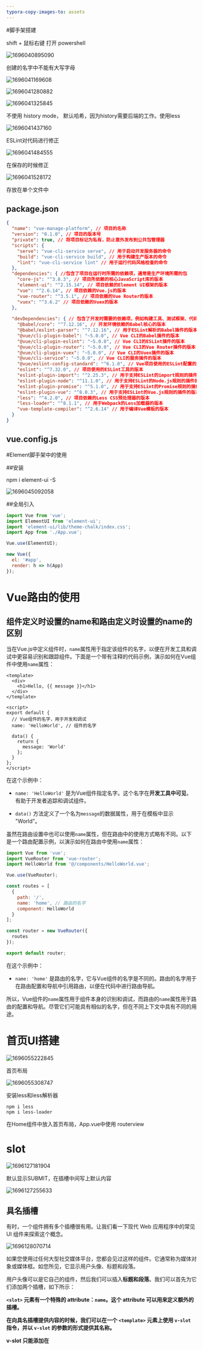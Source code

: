 ```yaml
---
typora-copy-images-to: assets
---
```


#脚手架搭建

shift + 鼠标右键 打开 powershell

![1696040895090](assets/1696040895090.png)

创建的名字中不能有大写字母

![1696041169608](assets/1696041169608.png)



![1696041280882](assets/1696041280882.png)

![1696041325845](assets/1696041325845.png)

不使用 history mode， 默认哈希，因为history需要后端的工作。使用less

![1696041437160](assets/1696041437160.png)

ESLint对代码进行修正

![1696041484555](assets/1696041484555.png)

在保存的时候修正

![1696041528172](assets/1696041528172.png)

存放在单个文件中



## package.json

```json
{
  "name": "vue-manage-platform", // 项目的名称
  "version": "0.1.0", // 项目的版本号
  "private": true, // 将项目标记为私有，防止意外发布到公共包管理器
  "scripts": {
    "serve": "vue-cli-service serve", // 用于启动开发服务器的命令
    "build": "vue-cli-service build", // 用于构建生产版本的命令
    "lint": "vue-cli-service lint" // 用于运行代码风格检查的命令
  },
  "dependencies": { //包含了项目在运行时所需的依赖项，通常是生产环境所需的包
    "core-js": "^3.8.3", // 项目所依赖的核心JavaScript库的版本
    "element-ui": "^2.15.14", // 项目依赖的Element UI框架的版本
    "vue": "^2.6.14", // 项目依赖的Vue.js的版本
    "vue-router": "^3.5.1", // 项目依赖的Vue Router的版本
    "vuex": "^3.6.2" // 项目依赖的Vuex的版本
  },
  
  "devDependencies": { // 包含了开发时需要的依赖项，例如构建工具、测试框架、代码质量工具等。这种分离有助于减小生产环境的包大小，并确保不必要的工具不会部署到生产服务器上。
    "@babel/core": "^7.12.16", // 开发环境依赖的Babel核心的版本
    "@babel/eslint-parser": "^7.12.16", // 用于ESLint解析的Babel插件的版本
    "@vue/cli-plugin-babel": "~5.0.0", // Vue CLI的Babel插件的版本
    "@vue/cli-plugin-eslint": "~5.0.0", // Vue CLI的ESLint插件的版本
    "@vue/cli-plugin-router": "~5.0.0", // Vue CLI的Vue Router插件的版本
    "@vue/cli-plugin-vuex": "~5.0.0", // Vue CLI的Vuex插件的版本
    "@vue/cli-service": "~5.0.0", // Vue CLI的服务插件的版本
    "@vue/eslint-config-standard": "^6.1.0", // Vue项目使用的ESLint配置的版本
    "eslint": "^7.32.0", // 项目使用的ESLint工具的版本
    "eslint-plugin-import": "^2.25.3", // 用于支持ESLint的import规则的插件的版本
    "eslint-plugin-node": "^11.1.0", // 用于支持ESLint的Node.js规则的插件的版本
    "eslint-plugin-promise": "^5.1.0", // 用于支持ESLint的Promise规则的插件的版本
    "eslint-plugin-vue": "^8.0.3", // 用于支持ESLint的Vue.js规则的插件的版本
    "less": "^4.2.0", // 项目依赖的Less CSS预处理器的版本
    "less-loader": "^8.1.1", // 用于Webpack的Less加载器的版本
    "vue-template-compiler": "^2.6.14" // 用于编译Vue模板的版本
  }
}

```



## vue.config.js





#Element脚手架中的使用

##安装

npm i element-ui -S

![1696045092058](assets/1696045092058.png)

##全局引入

```js
import Vue from 'vue';
import ElementUI from 'element-ui';
import 'element-ui/lib/theme-chalk/index.css';
import App from './App.vue';

Vue.use(ElementUI);

new Vue({
  el: '#app',
  render: h => h(App)
});
```



# Vue路由的使用

## 组件定义时设置的name和路由定义时设置的name的区别

当在Vue.js中定义组件时，`name`属性用于指定该组件的名字，以便在开发工具和调试中更容易识别和跟踪组件。下面是一个带有注释的代码示例，演示如何在Vue组件中使用`name`属性：

```vue
<template>
  <div>
    <h1>Hello, {{ message }}</h1>
  </div>
</template>

<script>
export default {
  // Vue组件的名字，用于开发和调试
  name: 'HelloWorld', // 组件的名字

  data() {
    return {
      message: 'World'
    };
  }
};
</script>
```

在这个示例中：

- `name: 'HelloWorld'` 是为Vue组件指定名字。这个名字在**开发工具中可见**，有助于开发者追踪和调试组件。

- `data()` 方法定义了一个名为`message`的数据属性，用于在模板中显示 "World"。

虽然在路由设置中也可以使用`name`属性，但在路由中的使用方式略有不同。以下是一个路由配置示例，以演示如何在路由中使用`name`属性：

```javascript
import Vue from 'vue';
import VueRouter from 'vue-router';
import HelloWorld from '@/components/HelloWorld.vue';

Vue.use(VueRouter);

const routes = [
  {
    path: '/',
    name: 'home', // 路由的名字
    component: HelloWorld
  }
];

const router = new VueRouter({
  routes
});

export default router;
```

在这个示例中：

- `name: 'home'` 是路由的名字，它与Vue组件的名字是不同的。路由的名字用于在路由配置和导航中引用路由，以便在代码中进行路由导航。

所以，Vue组件的`name`属性用于组件本身的识别和调试，而路由的`name`属性用于路由的配置和导航。尽管它们可能具有相似的名字，但在不同上下文中具有不同的用途。



# 首页UI搭建

![1696055222845](assets/1696055222845.png)



首页布局

![1696055308747](assets/1696055308747.png)



安装less和less解析器

```
npm i less
npm i less-loader
```

在Home组件中放入首页布局，App.vue中使用 routerview



# slot

![1696127181904](assets/1696127181904.png)



默认显示SUBMIT，在插槽中间写上默认内容

![1696127255633](assets/1696127255633.png)



## 具名插槽

有时，一个组件拥有多个插槽很有用。让我们看一下现代 Web 应用程序中的常见 UI 组件来探索这个概念。

![1696128070714](assets/1696128070714.png)

如果您使用过任何大型社交媒体平台，您都会见过这样的组件。它通常称为媒体对象或媒体框。如您所见，它显示用户头像、标题和段落。

用户头像可以是它自己的组件，然后我们可以插入**标题和段落**。我们可以首先为它们添加两个插槽，如下所示：



**`<slot>` 元素有一个特殊的 attribute：`name`。这个 attribute 可以用来定义额外的插槽。**

**在向具名插槽提供内容的时候，我们可以在一个 `<template>` 元素上使用 `v-slot` 指令，并以 `v-slot` 的参数的形式提供其名称。**

**v-slot 只能添加在 <template> 上** (只有[一种例外情况](https://v2.cn.vuejs.org/v2/guide/components-slots.html#%E7%8B%AC%E5%8D%A0%E9%BB%98%E8%AE%A4%E6%8F%92%E6%A7%BD%E7%9A%84%E7%BC%A9%E5%86%99%E8%AF%AD%E6%B3%95))，这一点和已经废弃的 [`slot` attribute](https://v2.cn.vuejs.org/v2/guide/components-slots.html#%E5%BA%9F%E5%BC%83%E4%BA%86%E7%9A%84%E8%AF%AD%E6%B3%95) 不同。



**MediaBox.vue** 问题版

```Vue
 <template>
      <div>
        <UserAvatar/>
        <slot></slot>
        <slot></slot>
        //有两个插槽
      </div>
</template>

//但是当我们尝试使用这个组件时遇到了一个问题：

<MediaBox>
      <h2>Adam Jahr</h2>
      <p>My words.</p>
</MediaBox>

//Vue 不知道哪些内容应该放入哪个槽中。
//我们需要明确并指定内容的去向，我们可以通过具名插槽来做到这一点。
```

**MediaBox.vue** 具名插槽版

```vue
<template>
      <div>
        <slot name="heading"></slot>
        <slot name="paragraph"></slot>
      </div>
</template>
//现在，我们可以在slot将插入的模板代码的属性中使用该名称。

非常重要：
<MediaBox>
      <h2 v-slot:heading>Adam Jahr</h2>
      <p v-slot:paragraph>My words.</p>
</MediaBox>
//我们正在将标题和段落插入到我们想要的位置。
```



# 侧边栏实现

elementUI提供了**NavMenu 导航菜单**

分为顶栏和侧栏，提供折起和展开

```vue
<template>
  <el-container style="height: 100%">
    <el-aside width="auto">
      <common-aside></common-aside> //使用侧边栏导航组件，注意是小写，单词之间用短划线隔开
    </el-aside>
    <el-container>
      <el-header>Header</el-header>
      <el-main>Main</el-main>
    </el-container>
  </el-container>
</template>

<script>
import CommonAside from '@/components/CommonAside.vue' //引入侧边栏组件
export default {
  // eslint-disable-next-line vue/multi-word-component-names
  name: 'Home',
  components: {
    CommonAside
  },
  data () {
    return {}
  }

}
```

在Vue挂载的app中默认设置为1屏的高度

```vue
<style>
  #app{
    height: 100vh;
  }
</style>
```



**将侧边栏的导航分为有子菜单的和无子菜单的**

```vue
//菜单中的数据
data () {
    return {
      isCollapse: false,
      menu: [
        {
          path: '/',
          name: 'home',
          label: '首页',
          icon: 's-home',
          url: 'Home/Home'
        },
        {
          path: '/mall',
          name: 'mall',
          label: '商品管理',
          icon: 'video-play',
          url: 'MallManage/MallManage'
        },
        {
          path: '/user',
          name: 'user',
          label: '用户管理',
          icon: 'user',
          url: 'UserManage/UserManage'
        },
        {
          label: '其他',
          icon: 'location',
          children: [
            {
              path: '/page1',
              name: 'page1',
              label: '页面1',
              icon: 'setting',
              url: 'Other/PageOne'
            },
            {
              path: '/page2',
              name: 'page2',
              label: '页面2',
              icon: 'setting',
              url: 'Other/PageTwo'
            }
          ]
        }
      ]
    }
  },


//使用计算属性进行区分
computed: {
    noChildren () {
      return this.menu.filter(item => !item.children)
    },
    hasChildren () {
      return this.menu.filter(item => item.children)
    }
  }

//无子菜单进行遍历 index是EL组件自己的属性，意为唯一标志
<el-menu-item v-for="item in noChildren" @click="clickMenu(item)" :index="item.path" :key="item.path">
      <template v-slot:title>
// v-slot必须用在template（只有一种特殊情况）
        <i :class="'el-icon-' + item.icon"></i>
//图标用拼接的形式实现
        <span >{{item.label}}</span>
      </template>
    </el-menu-item>

//有子菜单进行遍历
<el-submenu v-for="item in hasChildren" :index="item.path" :key="item.path">
    <template v-slot:title>
      <i :class="'el-icon-'+item.icon"></i>
      <span>{{item.label}}</span>
    </template>
    <el-menu-item-group v-for="subItem in item.children" :key="subItem.path">
      <el-menu-item :index="subItem.path">{{ subItem.label }}</el-menu-item>
    </el-menu-item-group>
</el-submenu>
```



**去掉页面整体的白边**      （暂时无效，不知道哪里出了问题）

```
//去掉页面的白边
html, body{
    margin: 0;
    padding: 0;
  }
```



# 路由跳转初步设置

## 页面结构与路由设置

![1696141442822](assets/1696141442822.png)



```JS
//路由设置
const routes = [
  {
    path: '/',
    name: 'Main',
    component: () => import('../views/Main.vue'),
    children: [
      {
        path: '/home',
        name: 'home',
        component: () => import('../views/home/index.vue')
      },
      {
        path: '/user',
        name: 'user',
        component: () => import('../views/user/index.vue')
      }
    ]
  }
]
```



## 路由跳转

### 路由跳转设置解析

```vue
//router下的index.js文件中
const routes = [
  {
    path: '/',
    name: 'Main',
    component: () => import('../views/Main.vue'),
    children: [
      {
        path: '/home',
        name: 'home',
        component: () => import('../views/home/index.vue')
      },
      {
        path: '/user',
        name: 'user',
        component: () => import('../views/user/index.vue')
      }
    ]
  }
]

//CommonAside组件中
<el-menu-item v-for="item in noChildren" @click="clickMenu(item)" :index="item.path" :key="item.path">
      <template v-slot:title>
        <i :class="'el-icon-' + item.icon"></i>
        <span >{{item.label}}</span>
      </template>
  </el-menu-item>

//注意click点击事件
clickMenu (item) {
      this.$router.push({
        name: item.name
      })
    }

```

**解析：**

`clickMenu` 函数能够实现路由跳转的原因是因为它使用了Vue Router库的 `$router.push()` 方法来进行页面路由的切换。

`this.$router.push()` 方法用于导航到不同的路由，具体来说，它使用 `item.name` 来确定要导航到的路由。

`clickMenu` 函数接收一个 `item` 参数，这个参数代表了菜单项的信息，其中包括 `item.name`。`item.name` 在菜单项对象中是路由的名称。通过 `this.$router.push({ name: item.name })`，你告诉Vue Router去激活具有指定名称的路由，从而导航到相应的页面。

所以，当你点击菜单项时，`clickMenu` 函数根据被点击菜单项的路由名称（`item.name`），触发了Vue Router的路由切换，从而实现了页面的跳转。



`clickMenu` 函数与路由配置中的 `name` 属性相关。在你的路由配置中，有一个名为 `Main` 的路由，它是你的主视图组件。 `Main` 路由有两个子路由：`home` 和 `user`，它们分别具有 `name` 属性为 `'home'` 和 `'user'`。

当你调用 `this.$router.push({ name: item.name })` 来触发路由导航时，`item.name` 的值应该匹配路由配置中的某个路由的 `name` 值。在你的示例中，`item.name` 应该匹配 `Main`、`home` 或 `user` 中的一个，以便导航到相应的路由。

所以，`clickMenu` 函数与路由配置中的 `Main`、`home` 和 `user` 三个路由的 `name` 属性相关。



### this.$

`this.$router.push` 中的 `$` 符号表示 Vue.js 中的实例属性。在 Vue.js 应用中，你可以通过 `this.$` 来访问全局的 Vue 实例的属性和方法。

- `this`：代表当前 Vue 组件的实例。
- `$router`：是 Vue Router 的实例，它允许你进行前端路由导航。
- `.push`：是 Vue Router 提供的一个方法，用于导航到不同的路由。





###编程式导航

除了使用 `<router-link>` 创建 a 标签来定义导航链接，我们还可以借助 router 的实例方法，通过编写代码来实现。

`router.push(location, onComplete?, onAbort?)`

注意：在 Vue 实例内部，**你可以通过 $router 访问路由实例**。因此你可以调用

```
this.$router.push
```

想要导航到不同的 URL，则使用 `router.push` 方法。这个方法会向 history 栈添加一个新的记录，所以，当用户点击浏览器后退按钮时，则回到之前的 URL。

当你点击 `<router-link>` 时，这个方法会在内部调用，所以说，点击 `<router-link :to="...">` 等同于调用 `router.push(...)`。

| 声明式                       | 编程式                |
| ------------------------- | ------------------ |
| `<router-link :to="...">` | `router.push(...)` |

该方法的参数可以是一个字符串路径，或者一个描述地址的对象。例如：

```js
// 字符串
router.push('home')

// 对象
router.push({ path: 'home' })

// 命名的路由
router.push({ name: 'user', params: { userId: '123' }})

// 带查询参数，变成 /register?plan=private
router.push({ path: 'register', query: { plan: 'private' }})

```

**注意：如果提供了 path，params 会被忽略，上述例子中的 query 并不属于这种情况。取而代之的是下面例子的做法，你需要提供路由的 name 或手写完整的带有参数的 path：**

```js
const userId = '123'
router.push({ name: 'user', params: { userId }}) // -> /user/123
router.push({ path: `/user/${userId}` }) // -> /user/123
// 这里的 params 不生效
router.push({ path: '/user', params: { userId }}) // -> /user

```

同样的规则也适用于 `router-link` 组件的 `to` 属性。

在 2.2.0+，可选的在 `router.push` 或 `router.replace` 中提供 `onComplete` 和 `onAbort` 回调作为第二个和第三个参数。这些回调将会在导航成功完成 (在所有的异步钩子被解析之后) 或终止 (导航到相同的路由、或在当前导航完成之前导航到另一个不同的路由) 的时候进行相应的调用。在 3.1.0+，可以省略第二个和第三个参数，此时如果支持 Promise，`router.push` 或 `router.replace` 将返回一个 Promise。

**注意**： 如果目的地和当前路由相同，只有参数发生了改变 (比如从一个用户资料到另一个 `/users/1` -> `/users/2`)，你需要使用 [`beforeRouteUpdate`](https://v3.router.vuejs.org/zh/guide/essentials/dynamic-matching.html#%E5%93%8D%E5%BA%94%E8%B7%AF%E7%94%B1%E5%8F%82%E6%95%B0%E7%9A%84%E5%8F%98%E5%8C%96) 来响应这个变化 (比如抓取用户信息)。



`router.replace(location, onComplete?, onAbort?)`

跟 `router.push` 很像，唯一的不同就是，它不会向 history 添加新记录，而是跟它的方法名一样 —— 替换掉当前的 history 记录。

| 声明式                               | 编程式                   |
| --------------------------------- | --------------------- |
| `<router-link :to="..." replace>` | `router.replace(...)` |

`router.go(n)`

这个方法的参数是一个整数，意思是在 history 记录中向前或者后退多少步，类似 `window.history.go(n)`。

例子

```
// 在浏览器记录中前进一步，等同于 history.forward()
router.go(1)

// 后退一步记录，等同于 history.back()
router.go(-1)

// 前进 3 步记录
router.go(3)

// 如果 history 记录不够用，那就默默地失败呗
router.go(-100)
router.go(100)

```



**操作 History**

你也许注意到 `router.push`、 `router.replace` 和 `router.go` 跟 [`window.history.pushState`、 `window.history.replaceState` 和 `window.history.go` (opens new window)](https://developer.mozilla.org/en-US/docs/Web/API/History)好像， 实际上它们确实是效仿 `window.history` API 的。

因此，如果你已经熟悉 [Browser History APIs (opens new window)](https://developer.mozilla.org/en-US/docs/Web/API/History_API)，那么在 Vue Router 中操作 history 就是超级简单的。

还有值得提及的，Vue Router 的导航方法 (`push`、 `replace`、 `go`) 在各类路由模式 (`history`、 `hash` 和 `abstract`) 下表现一致。



## 注意点

当在Vue.js中定义组件时，`name`属性用于指定该组件的名字，以便在开发工具和调试中更容易识别和跟踪组件。下面是一个带有注释的代码示例，演示如何在Vue组件中使用`name`属性：

```vue
<template>
  <div>
    <h1>Hello, {{ message }}</h1>
  </div>
</template>

<script>
export default {
  // Vue组件的名字，用于开发和调试
  name: 'HelloWorld', // 组件的名字

  data() {
    return {
      message: 'World'
    };
  }
};
</script>
```

在这个示例中：

- `name: 'HelloWorld'` 是为Vue组件指定名字。这个名字在开发工具中可见，有助于开发者追踪和调试组件。

- `data()` 方法定义了一个名为`message`的数据属性，用于在模板中显示 "World"。

虽然在路由设置中也可以使用`name`属性，但在路由中的使用方式略有不同。以下是一个路由配置示例，以演示如何在路由中使用`name`属性：

```javascript
import Vue from 'vue';
import VueRouter from 'vue-router';
import HelloWorld from '@/components/HelloWorld.vue';

Vue.use(VueRouter);

const routes = [
  {
    path: '/',
    name: 'home', // 路由的名字
    component: HelloWorld
  }
];

const router = new VueRouter({
  routes
});

export default router;
```

在这个示例中：

- `name: 'home'` 是路由的名字，它与Vue组件的名字是不同的。路由的名字用于在路由配置和导航中引用路由，以便在代码中进行路由导航。

所以，Vue组件的`name`属性用于组件本身的识别和调试，而路由的`name`属性用于路由的配置和导航。尽管它们可能具有相似的名字，但在不同上下文中具有不同的用途。



# header组件搭建

header组件分为两个部分，左边部分是导航图标+面包屑，右边部分是用户图标+下拉菜单





导航图标



面包屑



Dropdown下拉菜单





靠左、靠右布局，左右贴边同时上下居中



通过导航图标控制aside部分的展开和收起



# Vuex

## Vuex 简介

关于 Vuex 4 的注意事项
Vuex 4 最近发布，这是最新版本的 Vuex，专为与 Vue 3 兼容而设计。几乎所有 Vuex 4 的 API 与 Vuex 3 保持相同，而本课程所教授的正是 Vuex 3。然而，有一些重大变更，您可以在这里了解。



状态管理的必要性
在充满组件的应用程序中管理状态可能会变得困难。Facebook 曾经吃过苦头，因此创建了Flux模式，而 Vuex 就是基于这一模式开发的。Vuex 是 Vue 自家的状态管理模式和库。在本课程中，我们将探讨应用程序为何需要 Vuex 以及它如何增强您的应用。

当我们谈论状态时，指的是组件所依赖和渲染的数据，比如博客文章、待办事项等。没有 Vuex，随着应用程序的增长，每个 Vue 组件可能都会拥有自己的状态副本。

![1696158710525](assets/1696158710525.png)

**但如果一个组件改变了其状态，而远处的另一个组件也在使用同一状态，我们需要进行状态的通信**。有一种默认的方式是通过向上传递事件和向下传递属性来共享数据，但这可能会变得非常复杂。

![1696158768477](assets/1696158768477.png)

相反，我们可以将所有的状态集中到一个地方，一个包含整个应用程序的当前状态的位置。这样就形成了一个单一的真相来源。



**因此，我们为什么不把组件的共享状态抽取出来，以一个全局单例模式管理呢？在这种模式下，我们的组件树构成了一个巨大的“视图”，不管在树的哪个位置，任何组件都能获取状态或者触发行为！**



`单一的真相来源`
这就是 Vuex 提供的功能，每个组件都可以`直接访问全局状态`。

与 Vue 实例的数据一样，这个状态是`响应式`的。当一个组件更新状态时，正在使用该数据的其他组件会得到通知，自动接收到新的值。

![1696158943803](assets/1696158943803.png)

然而，仅仅将数据集中到单一的真相来源并不能完全解决状态管理的问题。当许多组件以不同的方式、来自不同的位置改变状态时，会出现什么情况？

我们需要一些标准化。否则，对状态的更改可能会变得难以预测和追踪。



`状态管理模式`
这就是为什么 Vuex 提供了一个完整的状态管理模式，以便以一种简单且标准化的方式进行状态更改。如果您熟悉 Vue，那么 Vuex 应该看起来相当类似。

![1696159051690](assets/1696159051690.png)



就像 Vue 提供了通过 `new Vue` 创建的根 Vue 实例一样，Vuex 提供了通过 `new Vuex.Store` 创建的存储库。

而 Vue 实例具有 `data` 属性，Vuex 存储库具有 `state`。两者都是响应式的。

而实例具有`方法`，其中包括更新数据的方法，存储库具有 `Actions`，它们可以更新状态。

而实例具有`计算属性`，存储库具有 `getters`，允许我们访问经过筛选、派生或计算的状态。

此外，Vuex 提供了一种跟踪状态更改的方式，称为 `Mutations`。我们可以使用 `Actions` 来提交 `Mutations`，并且通过 `Vue DevTools`，甚至可以通过每个 `Mutations` 到状态的记录来追溯状态更改的历史。



 `Vuex Store示例`

![1696159498720](assets/1696159498720.png)

在`state`中，我们有一个名为 `isLoading` 的属性，以及一个 `todos` 数组。



在下面，我们有一个 `mutation` 用于在 `isLoading` 状态之间切换 true 和 false。还有一个 `mutation` 用于使用我们在下面的 `Action` 中从 API 调用中接收到的 todos 设置我们的状态。



我们的 `Action` 在这里有多个步骤。首先，它会提交 `Mutation` 将 `isLoading` 状态设置为 true。然后它将进行 API 调用，当响应返回时，它将提交 `Mutation` 将 `isLoading` 状态设置为 false。最后，它将提交 `Mutation` 使用来自 API 的响应设置我们的 `todos` 的状态。

如果我们需要只检索标记为已完成的 `todos` 的能力，我们可以使用一个 `Getter`，它将仅检索我们想要的特定状态。



![1696159938785](assets/1696159938785.png)



### Vuex in Motion



![1578371900954_6](assets/1578371900954_6.gif)





###Vuex 核心概念

Vuex 是一个用于管理应用程序状态的状态管理模式和库。它通常与 Vue.js 框架一起使用，用于构建大型的、复杂的单页应用程序（SPA）。Vuex 帮助开发者管理应用中的数据、状态和状态变化，使得数据共享和维护更加容易。

1. **State（状态）**：这是应用程序的数据源，即应用的状态。Vuex 将整个应用的状态存储在一个单一的对象中，可以在整个应用中共享和访问。

2. **Getters（获取器）**：Getters 用于从状态中派生出一些衍生数据，类似于 Vue 组件中的计算属性。它们可以帮助你在组件中获取和使用状态的部分数据，而不需要直接访问状态对象。

3. **Mutations（突变）**：Mutations 是用于修改状态的方法。它们必须是同步的，用于跟踪状态的变化。每个 Mutation 都有一个字符串类型的事件名和一个回调函数，用于实际地改变状态。

4. **Actions（动作）**：Actions 用于执行异步操作并提交 Mutations 来改变状态。它们允许你处理复杂的业务逻辑、数据获取以及其他异步操作。Actions 通过触发 Mutations 来改变状态。

5. **Modules（模块）**：当你的应用变得复杂时，你可以将 Vuex 的状态、Mutations、Getters 和 Actions 划分为模块，每个模块可以独立管理一部分状态。

Vuex 的主要目标是让状态管理更加可维护、可预测和可调试，特别是在大型应用程序中。它提供了单一数据源的概念，使状态变化变得可追踪，从而减少了状态管理方面的混乱。这使得多个组件可以共享和响应应用状态的变化，同时保持一致性。这些特性使得 Vuex 成为 Vue.js 应用程序中的强大工具，特别是在构建复杂的单页应用时。



## State & Getters

**状态（State）与派生状态（Getters）**：
在上一课中，我们简要了解了 Vuex 的工作原理。在本教程中，我们将看看如何从我们的组件中直接和借助 Getters 访问 Vuex 存储的 State 数据。

###访问 `state`（状态）

如果我们查看我们的 main.js 文件，我们可以看到我们导入了我们的 Vuex store文件并将其提供给我们的根 Vue 实例。这是因为我们在使用 Vue CLI 创建项目时选择了 Vuex。

```javascript
import store from './store'

new Vue({
  router,
  store, // <-- 将`store`注入以实现全局访问
  render: h => h(App)
}).$mount('#app')
```

通过将`store`注入到每个组件中，这使得`store`在整个应用程序中可以全局访问，这样任何组件都可以使用 `$store` 来访问存储以及其中的属性（如 State、Actions、Mutations 和 Getters）。



现在让我们添加一些 State，以便我们可以查看如何从组件中访问它。我们可以创建一个`user`对象：

```javascript
state: {
  user: { id: 'abc123', name: 'Adam Jahr' }
}
```

我们可以从应用程序中的任何地方访问这个`user` State，但由于我们将很快创建需要知道是哪个用户创建了它们的事件，让我们从 EventCreate.vue 文件中访问这个 State。

```html
<template>
  <h1>创建事件，{{ $store.state.user }}</h1>
</template>
```

这可以生效，但请注意在浏览器中，我们显示了整个`user`对象。我们可以使用`.`符号来指定我们想要显示的用户 State 中的确切属性。在这种情况下，我们只想显示`name`。

```html
<template>
  <h1>创建事件，{{ $store.state.user.name }}</h1>
</template>
```



现在，我们看到了用户的名字。但如果我们需要在组件中的多个地方使用用户的名字怎么办？当然，我们可以在各个地方都写 `this.$store.state.user.name`，或者我们可以在**计算属性**中只写一次，名为 `userName`。

这样，我们的模板变得更加可读，减少了冗余。

```javascript
computed: {
  userName() {
    return this.$store.state.user.name;
  }
}
```

这样，我们的模板变得更加可读，减少了冗余。

```html
<h1>创建事件，{{ userName }}</h1>
<p>此事件由{{ userName }}创建</p>
```

如果我们需要在组件的方法中使用它，我们可以简单地说 `this.userName`。



###`mapState` 辅助函数

如果我们需要从同一个组件访问 State 的不同部分，多次编写 `this.$store.state.something` 可能会变得冗长和重复。为了简化这一点，我们可以使用 `mapState` 辅助函数，**它会为我们生成计算属性**。

首先，让我们向 Vuex  Store中添加更多 State，以便看到它的作用。我们将添加一个事件类别的数组：

```javascript
state: {
  user: { id: 'abc123', name: 'Adam Jahr' },
  categories: ['sustainability', 'nature', 'animal welfare', 'housing', 'education', 'food', 'community']
}
```

现在，在 EventCreate.vue 中，我们可以导入 `mapState`：

```javascript
import { mapState } from 'vuex'
```

然后使用它来将我们的 State 映射到一个计算属性中，以便检索用户的名字和我们的类别。

```javascript
computed: mapState({
  userName: state => state.user.name,
  categories: state => state.categories
})
```

请注意，我们使用了一个箭头函数l来接收 state 并返回我们想要的 state 属性，例如 `state.user.name` 和 `state.categories`。

如果我们想要访问顶层的 State（不使用点符号），可以更简单地这样写：

```javascript
computed: mapState({
  userName: state => state.user.name,
  categories: 'categories' // <-- 顶层 State 的简化语法
})
```

请注意，我们只需要使用 State 的字符串值` 'categories'`，这相当于 `state => state.categories`。

我们还可以通过传递一个字符串数组来更简化 `mapState` 的语法，如下所示：

```javascript
computed: mapState(['categories', 'user'])
```

当然，在我们的模板中，现在只需要使用点符号来访问用户的名字。

```html
<h1>创建事件，{{ user.name }}</h1>
```



**对象扩展运算符**

正如您可能已经注意到的，`mapState` 返回一个计算属性的对象。但它目前阻止我们添加不与我们的存储 State 相关的其他本地计算属性。

为了做到这一点，我们可以使用对象扩展运算符，它允许我们在这里**混入其他计算属性**。

```javascript
computed: {
  localComputed() {
    return something
  },
  ...mapState(['categories', 'user']) // <-- 使用对象扩展运算符
}
```



###Getters

虽然我们可以直接访问 **Store’s State**，但有时我们希望访问派生状态，也就是在访问时以某种方式处理状态。

例如，我们可能想知道有多少个类别，而不是访问我们的 State's `categories`。换句话说，我们可能想知道类别数组的长度。

从组件内部，我们可以这样写：

```javascript
this.$store.state.categories.length
```

但如果多个组件需要使用相同的值怎么办？通过创建一个 **Vuex Getter**，我们可以避免不必要的代码重复。此外，由于 Getters 被缓存，这也是一种性能更好的选择。

让我们在我们的Store中添加一个 Getter。

**store.js**

```javascript
catLength: state => {
  return state.categories.length
}
```

如您所见，Getters 是一个接受`state`作为参数的函数，**允许我们返回经过处理或筛选的状态。**



现在让我们在 EventCreate 组件中使用我们的 `catLength` Getter。与访问 State 一样，我们将它放在一个计算属性中。

```javascript
computed: {
  catLength() {
    return this.$store.getters.catLength
  }
}
```



**将 Getters 传递给 Getters**：
如果我们需要获取要与另一个 Getter 一起处理的 State，我们可以将 Getters 作为第二个参数传递给 Getter。这允许我们从我们正在创建的 Getter 中访问另一个 Getter。这听起来有点复杂，但是让我们看一个简单的例子。

假设我们的 State 中有一个待办事项数组。

```javascript
todos: [
  { id: 1, text: '...', done: true },
  { id: 2, text: '...', done: false },
  { id: 3, text: '...', done: true },
  { id: 4, text: '...', done: false }
]
```

我们可以创建一个 Getter 来获取已完成的待办事项数组。

```javascript
doneTodos: (state) => {
  return state.todos.filter(todo => todo.done)
}
```

我们可以在另一个 Getter 中使用此 Getter，如果要找出尚未完成的待办事项的数量，可以这样做：

```javascript
activeTodosCount: (state, getters) => {
  return state.todos.length - getters.doneTodos.length
}
```

现在，我们可以返回已完成的待办事项数量与所有待办事项数量之间的差异。

也许你会想知道为什么我们不只是像下面这样直接编写 `activeTodosCount`。

```javascript
activeTodosCount: (state) => {
  return state.todos.filter(todo => !todo.done).length
}
```

当然，我们可以这样做。这个例子只是为了演示将 Getters 传递给另一个 Getter 的强大之处。

**动态 Getters**：
您可能会想知道是否可以使用动态 Getters，换句话说，是否可以根据参数检索某些状态。答案是可以，通过返回一个函数来实现。

例如，如果我们有一个事件数组，我们可以这样检索一个事件：

```javascript
getEventById: (state) => (id) => {
  return state.events.find(event => event.id === id)
}
```

然后在我们的组件中，我们可以这样写：

```javascript
computed: {
  getEvent() {
    return this.$store.getters.getEventById
  }
}
```

在我们的模板中，我们可以传递一个参数。

```html
<p>{{ getEvent(1) }}</p>
```

请注意，像这样的动态 Getters 每次调用时都会运行，结果不会被缓存。

**mapGetters 辅助函数**：
就像我们在访问 State 时所见，我们可以使用 `mapGetters` 辅助函数将 Getters 映射到组件的计算属性上，以便在其中访问。首先，我们只需要导入它：

```javascript
import { mapGetters } from 'vuex'
```

然后可以这样使用它：

```javascript
computed: mapGetters([
  'categoriesLength',
  'getEventById'
])
```

现在，我们在组件中有一个映射到我们的 Getters 的计算属性数组。

如果我们想要在一个对象中重命名这些 Getters，我们可以在对象中这样做：

```javascript
computed: mapGetters({
  catCount: 'categoriesLength',
  getEvent: 'getEventById'
})
```

这样，`this.catCount` 映射到 `this.$store.getters.categoriesLength`，`getEvent` 映射到 `this.$store.getters.getEventById`。

**对象扩展运算符**：
正如您可能已经想象的，如果您希望将这些 Getters 混合到本地计算属性中，您也可以在这里使用对象扩展运算符。

```javascript
computed: {
  localComputed() {
    return something
  },
  ...mapGetters({
    catCount: 'categoriesLength',
    getEvent: 'getEventById'
  })
}
```

希望这能帮助您更好地理解 Vuex 中的 State 和 Getters。State 用于存储应用程序的数据，Getters 用于计算和派生这些数据，以便您能够更轻松地在组件中访问它们。



## Mutations & Actions Pt. 1

现在我们可以访问 Vuex 状态，我们可以开始将应用程序的数据存储在其中。通过使用 Vuex，我们可以使用 Mutation 将数据放入状态中。在本教程中，我们将学习 Mutations，然后看看如何将 Mutations 包装在 Actions 中，以使它们更具可扩展性和未来性。

###Mutations

正如我们在 Vuex 入门课程中了解的那样，我们可以使用 Mutations 来更新或更改状态。

举一个简单的例子，假设我们的状态具有一个 `count` 属性：

**store.js**

```javascript
state: {
  count: 0
}
```

现在，在我们的状态下方，我们可以编写一个 mutation，允许我们增加该值。

**store.js**

```javascript
mutations: {
  INCREMENT_COUNT(state) {
    state.count += 1
  }
}
```



`INCREMENT_COUNT` Mutation 以 Vuex 状态作为参数，并将其用于递增 count。

现在，让我们从组件内部**提交该 Mutation**。在 EventCreate 组件内部，我们将添加一个方法：

```javascript
incrementCount() {
  this.$store.commit('INCREMENT_COUNT')
}
```

在这里，我们的 `incrementCount` 方法只是提交了它可以访问的 `INCREMENT_COUNT` Mutation，通过使用this.$store



如果我们添加一个按钮，我们可以单击它来触发此 Mutation。

```html
<button @click="incrementCount">Increment</button>
```

通过查看 Vue DevTools，我们可以看到我们的 count 在 Vuex 标签中正在更新。

此外，还要注意我们的 Mutation 也在 DevTools 中记录下来了。如果我们点击 `Base State`，我们能够看到在提交 Mutation 之前我们应用程序的状态。换句话说，count 重新变为 0。

这使我们能够进行“time-travel debugging”，以便我们可以看到应用程序在某个时间点的状态，以及我们的 Mutations 如何影响了我们的状态。

为什么要全大写？**如果你想知道为什么我们的 Mutation 使用全大写**，那是因为在基于 Flux 的模式中，通常将它们用全大写表示。这是完全可选的，通常也可以看到 Mutations 以驼峰命名法编写。但是，将它们全部大写会使你在扫描文件时更容易立即看到可用的 Mutations，也会在提交 Mutation 与 Action、Getter 等时更清晰。但再次强调，选择权在你（或你的团队）手中。



**动态 Mutations**
目前，我们只是逐个增加 count。如果我们想按动态值更新它怎么办？我们可以将有效载荷传递给 Mutation 以使其具有动态性。

为了看到这一点，让我们在模板中添加一个输入，然后使用 v-model 将其绑定到名为 incrementBy 的新数据属性。

```html
<input type="number" v-model.number="incrementBy">
```

请注意，我们使用 .number 修饰符将输入值强制转换为数字。

然后，我们将 incrementBy 值从数据中作为有效载荷传递到我们提交 Mutation 的地方。

```javascript
incrementCount() {
  this.$store.commit('INCREMENT_COUNT', this.incrementBy)
}
```

在我们的 Vuex 存储中，INCREMENT_COUNT Mutation 可以在其第二个参数中接收有效载荷，并使用它来动态更新我们的 count。

```javascript
INCREMENT_COUNT(state, value) {
  state.count += value
}
```

现在，不管输入中键入了什么数字，都可以用它来更新我们的 count 状态。



###Actions

尽管 Vuex Mutations 是同步的，也就是说它们将一个接一个地发生，但 Actions 可以是**异步**的。它们可以包含多个步骤，实际发生的顺序可能不同于它们的编写顺序。如果您还记得我们关于 API 的课程，Axios 可以异步运行函数。

我们可以使用 Actions 来包装一些关于 Mutation 或 Mutations 的业务逻辑。

在我们的 Vuex 入门课程中，我们看到一个 Action 可以编写以提交一个 Mutation，将 isLoading 状态设置为 true，然后进行 API 调用，当调用返回响应时，它提交一个 Mutation 来将 isLoading 状态设置为 false，然后再提交一个 Mutation 来使用 API 的响应设置 todos 状态。



重要的是要理解，**Action 中的 Mutations 可能会被提交，也可能不会**，这取决于周围的逻辑和情况如何发展。

举个现实中的例子，如果我请我的朋友从商店买些面包，那么这里的 Mutation 将是 `PICK_UP_BREAD`，而 Action 更像是 `pleasePickUpBread`。**请求某人做某事与他们实际去做之间有很大的区别**。

有很多原因可能会导致她无法提交该 Mutation，她的车可能在前往商店的途中抛锚，或者商店可能没有面包。因此，Actions 更像是表达了一种意愿或渴望，根据周围的情况，使状态发生变化。

现在让我们看看 Actions 如何发挥作用。



**Actions 的运作**
回到我们的计数器示例，如果我们只想在我们的应用程序具有用户时才更新 count，我们可以编写：

```javascript
actions: {
  updateCount({ state, commit }, incrementBy) {
    if (state.user) {
      commit('INCREMENT_COUNT', incrementBy)
    } 
  }
}
```

这里发生了什么？

我们创建了一个名为 `updateCount` 的 **Action**。它使用对象解构从 Vuex 对象中获取` state` 和` commit`：{ state, commit }。

上下文对象是任何 Action 的第一个参数，它公开了与 store 实例上相同一组属性（state、mutations、actions

、getters）一样。因此，您可以调用 context.commit 来提交 Mutation，例如 context.state.count 来获取 count 状态的值。

此外，updateCount 接收有效载荷值。

```javascript
({ state, commit }, value)
```

有效载荷是所有 Actions 的第二个参数。

我们的 Action 检查是否在我们的状态中存储了一个用户。如果有，我们将使用传递的有效载荷值 commit INCREMENT_COUNT Mutation。如果没有用户，Mutation 将不会被提交。

现在，在我们的组件中，我们将分发该 Action，这将提交 Mutation。

```javascript
incrementCount() {
  this.$store.dispatch('updateCount', this.incrementBy)
}
```

值得注意的是，建议始终从 Action 中提交 Mutation。尽管如果您的 Mutation 当前不需要任何业务逻辑，这可能起初看起来像是多余的代码，但这样做使您的应用程序更具未来性，并使其更容易扩展。现在添加 Action 要容易得多，而不是以后需要时重构应用程序中的大量代码。

现在我们知道如何提交 Mutations 并将它们包装在 Action 中，让我们为我们的示例应用程序添加更多内容。

为我们的示例应用程序添加内容
目前，在我们的应用程序中，我们只是从我们的模拟 API 中获取事件。但我们希望用户能够创建新事件，该事件将添加到 Vuex Store 中。我们将添加一个 Mutation 并从一个 Action 中提交它。

但首先，我们需要安装一个新的依赖项。

安装我们的日期选择器
我们即将构建一个用于创建新事件的表单。但是，我们需要一个日期选择器用于我们的表单，因此让我们下载一个流行的外部库：vuejs-datepicker。

从命令行中，我们将写入：npm install vuejs-datepicker --save

这将安装库到我们的项目中，以便我们可以开始使用它。

创建事件
让我们前往我们的 EventCreate 组件，因为正如其名称所示，我们将使用它来创建新事件。就像我们之前使用 v-model 将值绑定到我们的数据的输入元素和提交 Mutation 的按钮一样，我们将使用相同的过程，但是一个扩展版本，带有一个可以从用户那里收集数据的表单。

以下是我们表单的模板。请注意，我们正在使用我们新添加的日期选择器。

```html
<form>
  <label>选择一个类别</label>
  <select v-model="event.category">
    <option v-for="cat in categories" :key="cat">{{ cat }}</option>
  </select>
  <h3>命名和描述您的事件</h3>
  <div class="field">
    <label>标题</label>
    <input v-model="event.title" type="text" placeholder="添加事件标题"/>
  </div>
  <div class="field">
    <label>描述</label>
    <input v-model="event.description" type="text" placeholder="添加描述"/>
  </div>
  <h3>您的事件在哪里？</h3>
  <div class="field">
    <label>地点</label>
    <input v-model="event.location" type="text" placeholder="添加地点"/>
  </div>
  <h3>您的事件什么时候？</h3>
  <div class="field">
    <label>日期</label>
    <datepicker v-model="event.date" placeholder="选择日期"/>
  </div>
  <div class="field">
    <label>选择时间</label>
    <select v-model="event.time">
      <option v-for="time in times" :key="time">{{ time }}</option>
    </select>
  </div>
  <input type="submit" class="button -fill-gradient" value="提交"/>
</form>
```

正如您所见，我们正在问一系列问题，并使用 v-model 在输入元素上绑定用户的响应到我们的数据。

现在，让我们一起查看这个组件的脚本部分，然后一一解释它。

```javascript
<script>
import Datepicker from 'vuejs-datepicker'
export default {
  components: {
    Datepicker
  },
  data() {
    const times = []
    for (let i = 1; i <= 24; i++) {
      times.push(i + ':00')
    }
    return {
      event: this.createFreshEvent(),
      times,
      categories: this.$store.state.categories,
    }
  },
  methods: {
    createFreshEvent() {
      const user = this.$store.state.user
      const id = Math.floor(Math.random() * 10000000)
      return {
        id: id,
        category: '',
        organizer: user,
        title: '',
        description: '',
        location: '',
        date: '',
        time: '',
        attendees: []
      }
    }
  }
}
</script>
```

让我们拆分一下。

```javascript
import Datepicker from 'vuejs-datepicker'
export default {
  components: {
    Datepicker
  }
```

在顶部，我们导入了我们的新日期选择器并将其注册为子组件，以便我们可以在我们的模板中使用它。

```javascript
data() {
  const times = []
  for (let i = 1; i <= 24; i++) {
    times.push(i + ':00')
  }
  return {
    ...
    times
  }
```

然后在我们的数据中，我们使用一个小算法生成一个用于时间的数字数组。请注意，上面在我们的数据中，{ times } 等同于 { times: times }。如果将此逻辑放在这里看起来很奇怪，记住 data() 是一个函数，因此您完全可以在其中执行一些初始的数据逻辑。

```html
<select v-model="event.time">
  <option v-for="time in times" :key="time">{{ time }}</option>
</select>
```

然后，在模板中，我们正在使用 v-for 循环遍历 times。

现在，让我们看看我们数据的其余部分。

```javascript
return {
  event: this.createFreshEventObject(),
  categories: this.$store.state.categories,
  times
}
```

我们直接从 Vuex Store 中获取我们的类别，并在选项元素上使用 v-for，就像

之前的 times 一样。但我们在 event 数据方面做了一些特殊的事情。

```javascript
event: this.createFreshEventObject(),
```

与其将事件对象直接放在数据中，我们在组件创建时调用一个生成新事件对象的方法。

该方法如下：

```javascript
createFreshEventObject() {
  const user = this.$store.state.user
  const id = Math.floor(Math.random() * 10000000)
  return {
    id: id,
    category: '',
    organizer: user,
    title: '',
    description: '',
    location: '',
    date: '',
    time: '',
    attendees: []
  }
}
```

我们从 Vuex Store 中获取用户，然后返回一个带有我们想要收集数据的所有属性的对象，包括一个用我们的用户状态填充的属性。我们还为我们的 id 创建了一个随机数，并使用它来设置事件的 id。

您可能会想知道为什么我们要使用这种方法。为什么不在数据本身上拥有所有这些属性？当我们提交事件时，我们希望重置此组件的事件数据，而此方法是我们这样做的一个方便的方式。您将在稍后看到我们如何使用它。

如果我们不重置本地事件对象，我们可能会保留这个对象与我们推入状态的对象之间不必要的连接。

最后，我们只需要添加一个简单的作用域样式：

```css
.field {
  margin-bottom: 24px;
}
```

ADD_EVENT Mutation
现在，在我们的 Vuex Store 中，我们将编写一个 ADD_EVENT Mutation。

```javascript
ADD_EVENT(state, event) {
  state.events.push(event)
}
```

它接收一个事件参数，然后将其推送到我们的事件状态中。

createEvent Action
现在，我们想将其包装在一个 Action 中，我们将其称为 createEvent。

但首先，我们需要在 store.js 顶部导入我们的 EventService.js 文件。

```javascript
import EventService from '@/services/EventService.js'
```

因为我们将在我们的 Action 中使用它：

```javascript
createEvent({ commit }, event) {
  EventService.postEvent(event)
  commit('ADD_EVENT', event)
})
```

如您所见，我们的 Action 使用了我们在 Axios 进行 API 调用的课程中创建的 EventService 来执行 postEvent(event) 的 POST 请求，这将将事件添加到我们本地的 json.db 文件。

看到了吗？我们已经在我们的 EventService 文件中添加了一个新的 POST 请求：

EventService.js

```javascript
postEvent(event) {
  return apiClient.post('/events', event)
}
```

它接收一个事件，并可以将其 POST 到此端点，其中我们的模拟事件数据库位于其中。

然后，我们的 createEvent Action 提交了我们刚刚创建的 ADD_EVENT Mutation，这将事件添加到我们的本地事件状态，以便我们的应用程序的 UI 可能立即需要访问该新事件状态。

现在，让我们从我们的组件中调度此 Action。

分派 eventCreate Action
回到我们的 EventCreate 组件，我们可以添加一个将调度新 Action 的方法。

```javascript
methods: {
  createEvent() {
    this.$store.dispatch('createEvent', this.event)
  },
...
```

当我们提交表单时，我们将触发此方法，使用：

```html
<form  @submit.prevent="createEvent">
```

重置事件数据
之前提到过，我们希望在提交新事件时每次都重置组件的事件数据对象。

我们将这样做：

```javascript
createEvent() {
  this.$store.dispatch('createEvent', this.event)
  this.event = this.createFreshEventObject()
}
```

问题：但我们不希望在知道它已添加到后端之前清除我们的事件。如果我们的用户正在创建事件，单击提交按钮，然后走到电梯上，事件从未提交，他们将不得不重新开始创建事件。

解决方案：在我们的 Action 中，我们可以返回来自我们的 API 的响应。然后 .then 提交我们的 Mutation。

```javascript
createEvent({ commit }, event) {
  return EventService.postEvent(event).then( () => {
      commit('ADD_EVENT', event.data)
    })
}
```

现在，当事件成功 POST 时，我们将提交 ADD_EVENT。

并且我们甚至可以等待响应从我们的 EventCreate 组件返回，就像这样：

```javascript
createEvent() {
  this.$store.dispatch('createEvent', this.event)
    .then(() => {
      this.event = this.createFreshEventObject()
    })
    .catch(() => {
      console.log('创建事件时出现问题。')
    })
}
```

现在，在上面，只有在 POST 请求成功时，我们才会重置我们的事件数据（this.event）。

如果 POST 请求不成功，我们将在控制台中记录错误。在将来的课程中，我们将介绍如何有效地将此错误显示给用户。

路由到我们的新事件
一旦成功创建了事件，我们将希望查看该事件。换句话说，我们希望将用户路由到他们刚刚创建的事件的事件显示页面。

我们可以使用 router.push 方法来实现这一点，并将 id 参数设置为刚刚创建的 this.event 的 id。

```javascript
createEvent() {
  this.$store
    .dispatch('createEvent', this.event)
    .then(() => {
      this.$router.push({
        name: 'event-show',
        params: { id: this.event.id }
      })
      this.event = this.createFreshEventObject()
    })
    .catch(() => {
      console.log('创建事件时出现问题。')
    })
}
```

我们只需确保我们在剥离它以用于我们的路由参数之后清除事件，否则 this.event 将变为未定义。

调整 EventShow
现在，我们只需调整 EventShow 组件的模板，以便它不显示事件组织者的整个用户对象。

我们现在需要使用点符号显示 event.organizer.name，而且要使用三元运算符，以便在组件在渲染时没有其需要的数据之前不会出现 name 未定义的错误。

还记得吗？我们在早些课程中对出席者使用了这种方法：

```html
<span class="badge -fill-gradient">{{ event.attendees ? event.attendees.length : 0 }}</span>
```

所以现在让我们对我们的组织者名称也这样做：

```html
<h5>由{{ event.organizer ? event.organizer.name : '' }}组织</h5>
```

再次回顾
在这个课程中，我们学习了 Vuex Mutations 以及如何使用它们与执行潜在异步业务逻辑的 Actions。然后，我们将这些知识应用到了我们的示例应用程序中，以便我们的用户可以创建新事件，这些事件被添加到我们的模拟数据库以及 Vuex Store 中。



## Mutations & Actions Pt. 2



## Modules

在前两课中，我们使用了 Vuex 来封装我们应用的状态并标准化了状态的修改方式（通过 actions 和 mutations）。

然而，随着应用的增长，我们的 `store.js `文件会变得庞大。这时就可以使用 Vuex 模块来帮助我们组织代码并更容易进行测试。

🛑 问题：我们需要组织我们的代码
我们需要更好的方式来组织我们的 Vuex 代码，因为迄今为止，我们将所有内容都放在了 `store.js `文件中。

☑️ 解决方案
Vuex 提供了一个叫做模块（modules）的选项，它使我们可以将状态的不同部分拆分到不同的文件中。例如，如果您的应用程序具有事件和用户，**将所有state、mutations、actions 和 getters 都堆积在一个大的 /src/store.js 文件中是没有意义的**。相反，我们可以将这些功能分成两个独立的 Vuex  modules。

![1578370636027_0](assets/1578370636027_0.gif)

后续，我们可能会有更多的功能，例如事件有它们自己的评论，用户可以标记为“参加”。这些功能也可能成为拆分成自己的 Vuex 模块的候选项。

我们可以根据数据模型或功能来拆分我们的 Vuex 代码。如何实现这一点完全取决于您。



###基本用法

👈 回到示例应用
在我们的示例应用中，让我们从创建一个` store` 目录开始，将当前的 `store.js `文件移入其中。目前，让我们确保在此移动后，我们的app仍然可以正常工作，只需修改我们的 `main.js` 来查找新目录。我们只需将：

```javascript
import store from './store'
```

改为：

```javascript
import store from './store/store'
```

现在我们的 store.js 文件可以正常导入。



🏗️ **构建我们的第一个模块**
在实际构建第一个模块之前，我想在某个地方添加我们用户的名称。我将更改我们的主页标题，以显示当前用户的名称：

📃 /src/views/EventList.vue

```vue
<template>
  <div>
    <h1>Events for {{ user.name }}</h1>
    ...
</template>
<script>
    // 省略代码  
    ...mapState(['events', 'eventsTotal', 'user'])
  }
}
</script>
```

我们没有添加任何新代码。我只是想向您展示，我们的 store.js 包含了我们的用户数据，如下所示：

📃 /src/store/store.js

```javascript
...
export default new Vuex.Store({
  state: {
    user: { id: 'abc123', name: 'Adam Jahr' },
    ...
```

因此，当我们访问我们的主页时，我们会看到：

![1578370636028_1](assets/1578370636028_1.jpg)

现在让我们构建我们的第一个user模块，因为在将来，当我们在示例app中构建身份验证时，我们将在这里放置更多的代码。为此，我们将创建一个新的 modules 文件夹，其中包含一个仅包含user state的新 user.js 文件。

📃 /src/store/modules/user.js

```javascript
export const state = {
  user: {
    id: 'abc123',
    name: 'Adam'  // 我移除了姓氏 Jahr，这样我们的标题就在一行上
  }
}
```

请注意，我在上面删除了 Adam 的姓氏，以使标题在一行上。如果您在跟随示例，请随意将其更改为您的名字。



**要使用此模块，我们需要将其包含在我们的 store.js 文件中**，如下所示：

📃 /src/store/store.js

```javascript
...
import * as user from '@/store/modules/user.js'
// 这将引入 user.js 中的所有常量 

Vue.use(Vuex)

export default new Vuex.Store({
  modules: {
    user  // 包括此模块
  },
  state: {
    categories: [
      'sustainability',
      // ...
```

为了在组件中使其工作，我们需要添加另一个` .user`：

📃 /src/views/EventList.vue

```vue
<template>
  <div>
    <h1>Events for {{ user.user.name }}</h1>
    ...
</template>
```

我们需要这样做是因为我们的模块状态现在在其名称下进行了范围化。当然，有一种方法可以避免输入 `user.user`，我们将在一会儿展示给您。

现在在浏览器中，我们可以看到一切都仍然正常工作，只是现在更有组织。

我注意到我们的代码还有一个地方需要更新以使用新的 User 模块。

📃 /src/views/EventCreate.vue

```javascript
<script>
...
    createFreshEventObject() {
      const user = this.$store.state.user // <----
      const id = Math.floor(Math.random() * 10000000)
      ...
```

在引用状态时，我们需要将 user 设置为 user.user，因此这行需要更新为：

```javascript
const user = this.$store.state.user.user // <----
```

🏗️ 创建一个事件模块
接下来，我将把我们的事件状态、mutations、actions 和 getters 移入其自己的 event.js 模块。这主要是一项大规模复制和粘贴工作，看起来如下：

📃 /src/store/modules/event.js

```javascript
import EventService from '@/services/EventService.js'

export const state = {
  events: [],
  eventsTotal: 0,
  event: {}
}
export const mutations = {
  ADD_EVENT(state, event) {
    state.events.push(event)
  },
  SET_EVENTS(state, events) {
    state.events = events
  },
  SET_EVENTS_TOTAL(state, eventsTotal) {
    state.eventsTotal = eventsTotal
  },
  SET_EVENT(state, event) {
    state.event = event
  }
}
export const actions = {
  createEvent({ commit }, event) {
    return EventService.postEvent(event).then(() => {
      commit('ADD_EVENT', event)
    })
  },
  fetchEvents({ commit }, { perPage, page }) {
    Event

Service.getEvents(perPage, page)
      .then(response => {
        commit('SET_EVENTS_TOTAL', parseInt(response.headers['x-total-count']))
        commit('SET_EVENTS', response.data)
      })
      .catch(error => {
        console.log('There was an error:', error.response)
      })
  },
  fetchEvent({ commit, getters }, id) {
    var event = getters.getEventById(id)
    if (event) {
      commit('SET_EVENT', event)
    } else {
      EventService.getEvent(id)
        .then(response => {
          commit('SET_EVENT', response.data)
        })
        .catch(error => {
          console.log('There was an error:', error.response)
        })
    }
  }
}
export const getters = {
  getEventById: state => id => {
    return state.events.find(event => event.id === id)
  }
}
```

唯一需要注意的新事物是，我将 import EventService from '@/services/EventService.js' 引入到此文件中，并且保留了 state 对象不变，与之前在 user.js 中的更改不同，因为在此模块中有多个状态属性。现在，我们需要在我们的 store.js 中使用此模块：

📃 /src/store/store.js

```javascript
import Vue from 'vue'
import Vuex from 'vuex'
import * as user from '@/store/modules/user.js'
import * as event from '@/store/modules/event.js'

Vue.use(Vuex)

export default new Vuex.Store({
  modules: {
    user,
    event
  },
  state: {
    categories: [ ... ]
  }
})
```

现在，如果我查看浏览器，什么都不会工作。我们现在必须通过 event.events、event.eventsTotal 和 event.event 来访问我们的事件、事件总数和事件状态。因此，我们需要进行两次文件更改。

首先，在 EventList 中：

📃 /src/views/EventList.vue

```vue
<template>
  <div>
    <h1>Events for {{ user.name }}</h1>
    <EventCard v-for="event in event.events" :key="event.id" :event="event"/>
    ...
</template>
```

如上所示，我们进行了三次更改，首先是在文件底部，我们将 mapState 更改为只访问 event（这是我们模块的名称）。然后，我们只需确保在访问状态的各个部分时使用 event.。

在我们的 EventShow.vue 中，我们在各个地方都在使用 event 对象，所以我们将以另一种方式解决这个问题，而不是编写 event.event.time 等。我们在状态和 Getter 的课程中已经介绍过了如何使用 mapState 帮手。

我们将 computed 从 computed: mapState(['event']) 更改为：

📃 /src/views/EventShow.vue

```javascript
...
computed: mapState({
  event: state => state.event.event
})
```

在这里，我们将组件的计算属性 event 映射到事件模块中的事件状态。

现在一切又按预期工作了，当我们在 EventShow.vue 文件中写 event.time 时，它被映射到 event.event。

模块的替代语法
最后，我想提一下，您可能会在实际开发中遇到另一种常见的模块语法。与其像这样导入一个模块：

📃 /src/store/store.js

```javascript
import * as event from '@/store/modules/event.js'
...
```

然后具有类似于此文件的模块文件：

📃 /src/store/modules/event.js

```javascript
import EventService from '@/services/EventService.js'

export const state = { ... }
export const mutations = { ... }
export const actions = { ... }
export const getters = { ... }
```

您可能会看到相同的模块编码为单个对象，而不是 5 个常量。

📃 /src/store/modules/event.js

```javascript
import EventService from '@/services/EventService.js'

export default {
  state: { ... },
  mutations: { ... },
  actions: { ... },
  getters: { ... }
}
```

然后通过以下方式导入：

📃 /src/store/store.js

```javascript
import event from '@/store/modules/event.js'
...
```

这两种语法都是正确的，第一种语法之所以更受青睐是因为它更容易创建私有变量和方法。但两者都可以使用。

访问其他模块中的状态
在我们关于 Actions 和 Mutations 的第一课中，我们创建了一个事件 Action，如下所示，现在在我们的 /store/modules/event.js 文件中。

```javascript
...
export const actions = {
  createEvent({ commit }, event) {
    return EventService.postEvent(event).then(() => {
      commit('ADD_EVENT', event)
    })
  }
```

将来，我们可能需要从这个 Action 中访问当前用户。如何做到呢？如果我们不在模块中，可以使用上下文对象来访问状态，如下所示：

```javascript
createEvent({ commit, state }, event) {
    
  console.log('User creating Event is ' + state.user.user.name)
  
  return EventService.postEvent(event).then(() => {
    commit('ADD_EVENT', event)
  })
}
```

然而，由于我们在模块中使用，这种方法不起作用。这里的 state 对象仅是我们本地模块的状态。因此，要访问用户的名称，我们需要使用 rootState，如其名称所示，它允许我访问 Vuex 状态的根部。

```javascript
createEvent({ commit, rootState }, event) {
    
  console.log('User creating Event is ' + rootState.user.user.name)
  
  return EventService.postEvent(event).then(() => {
    commit('ADD_EVENT', event)
  })
}
```

请注意，在 rootState.user.user.name 中，我访问了根状态，这使我可以访问用户模块，并且我可以从用户模块中请求名称状态。

如果要调用来自另一个模块的 Getter，可以以相同的方式使用 rootGetters。

访问另一个模块的 Actions
从一个 Action 中调用另一个模块的 Action 也很常见。要做到这一点，我们只需从上下文对象中发送 dispatch 并调用



# Vuex实现左侧折叠





# home组件布局

注意v-for (val, key) in





# axios

使用Axios进行API调用
现在是时候从API加载动态数据到我们的Vue应用程序中了！在这个课程中，我们将学习如何使用Axios作为我们的API客户端来将远程数据加载到我们的Vue应用程序中，我们还将学习如何使用JSON Server作为一个模拟API服务器，以及如何保持我们的服务代码与应用程序的其余部分分开的一些建议最佳实践。如果您刚刚加入我们（或者想要更新您的代码库），这是我们的起始代码。您可以在课程资源中找到我们完成的代码的链接。

🌋 从静态到动态数据
正如我们在CLI课程中提到的，当我们准备部署我们的应用程序时，我们将运行npm run build，这将打包我们的应用程序并将其与所需的服务器配置一同发布到服务器。这在第5课中提到过。

然而，到目前为止，我们尚未加载任何动态数据到我们的应用程序中。此刻的一切都是静态的。如果我们查看我们的EventCard.vue文件，我们会看到以下硬编码的数据：

    ...
    <script>
    export default {
      data() {
        return {
          event: {
            id: 1,
            title: '海滩清理',
            date: '2018年8月19日星期二',
            time: '6:00',
            attendees: [
              { id: 'abc123', name: '亚当·雅尔' },
              { id: 'def456', name: '格雷格·波拉克' }
            ]
          }
        }
      }
    }
    </script>
    ...
相反，我们希望从数据库中提取这些动态事件数据。

将数据加载到我们的Vue应用程序中的最常见方法是在Vue加载后从浏览器中进行API调用。

如上图所示，API调用是在您的Vue页面需要动态数据时根据需要执行的。

📗 用于进行API调用的库
虽然Vue有一个官方的路由库（Vue Router），但它没有一个官方的用于进行API调用的库。还有其他JavaScript库可以很好地代替您完成这项工作，比如Axios，它是一个面向Promise的用于浏览器和node.js的HTTP客户端库。

Axios具有一整套功能，包括：

执行GET、POST、PUT和DELETE请求
为每个请求添加身份验证
如果请求花费太长时间，设置超时
为每个请求配置默认值
拦截请求以创建中间件
正确处理错误并取消请求
正确序列化和反序列化请求和响应
是的，它为您提供了很多功能。您能理解为什么最好使用外部库而不是Vue创建自己的库吗？

⤴️ 基本的GET请求
Axios允许您在JavaScript中执行GET请求，如下所示：

    axios.get('https://example.com/events') // 调用此URL
      .then(response =>
        console.log(response.data);  // 当响应返回时，将其记录到控制台
      })
      .catch(error => 
        console.log(error);  // 如果返回错误，将其记录到控制台
      })
值得注意的是，此代码是异步的。这意味着当执行上面的代码时，它不会等待。特别是，它不会暂停并等待从https://example.com/events端点接收响应。

当响应返回时，无论何时发生，然后它将被记录到控制台。如果发生错误，它将捕获错误并记录到控制台。

🥅 目标：使用API加载事件

如果您一直在跟随我们构建我们的应用程序，您应该熟悉右侧的屏幕。正如您所看到的，我们正在显示一个事件。在本课的剩余部分，我们的目标是从API加载事件。为了实现这一目标，我们需要：

模拟可以调用的API服务器
安装Axios
使用Axios构建API调用
在我们的组件中使用事件数据
重新组织我们的代码
如果您想跟随进行操作，您需要确保您的示例应用程序是最新的。如果您刚刚加入我们（或者您想确保您在正确的步骤上），您可以在此处下载起始代码。

1. 模拟API服务器
  API后端可以使用后端框架（如Laravel、Ruby on Rails、Express.js或Django等）构建，也可以使用服务（如Firebase、Parse、Back4App或Hoodie等）构建。但是，当我们想要创建一个快速原型时，使用一些简单的东西可能会很有用。例如，JSON服务器可以在不到30秒内为我们提供一个虚假的完整REST API。

在安装它之前，我将编写我们希望它返回的JSON数据（可以在此处下载此文件）。请注意，这里有一个事件数组：

db.json

    {
      "events": [
        {
          "id": 1,
          "title": "海滩清理",
          "date": "2018年8月28日",
          "time": "10:00",
          "location": "戴通纳海滩",
          "description": "让我们一起清理海滩。",
          "organizer": "亚当·雅尔",
          "category": "可持续发展",
          "attendees": [
            {
              "id": "abc123",
              "name": "亚当·雅尔"
            },
            {
              "id": "def456",
              "name": "格雷格·波拉克"
            },
            {
              "id": "ghi789",
              "name": "贝丝·斯旺森"


            },
            {
              "id": "jkl101",
              "name": "玛丽·戈登"
            }
          ]
        },
        {
          "id": 2,
          "title": "公园清理",
          "date": "2018年11月12日",
          "time": "12:00",
          "location": "佛罗里达奥兰多北玛格诺利亚街132号",
          "description": "我们将清理这个公园。",
          "organizer": "亚当·雅尔",
          "category": "自然",
          "attendees": [
            {
              "id": "ghi789",
              "name": "贝丝·斯旺森"
            },
            {
              "id": "jkl101",
              "name": "玛丽·戈登"
            }
          ]
        },
        {
          "id": 3,
          "title": "宠物领养日",
          "date": "2018年12月2日",
          "time": "12:00",
          "location": "佛罗里达奥兰多北玛格诺利亚街132号",
          "description": "帮助动物找到新家。",
          "organizer": "格雷格·波拉克",
          "category": "动物福利",
          "attendees": [
            {
              "id": "abc123",
              "name": "亚当·雅尔"
            },
            {
              "id": "ghi789",
              "name": "贝丝·斯旺森"
            },
            {
              "id": "jkl101",
              "name": "玛丽·戈登"
            }
          ]
        }
      ]
    }
我将把这个文件存储在我们应用程序的根目录。现在让我们安装并启动JSON服务器。我们可以通过运行以下命令来安装它并获取命令行工具（-g）：

```js
npm install -g json-server
```
当我们运行这行命令时，我们应该看到：

```js
  \{^_^}/ 嗨！
```

```js
  正在加载db.json
  完成

  资源
  http://localhost:3000/events

  主页
  http://localhost:3000

  在任何时候输入s +回车键以创建数据库的快照
  正在观看...
```
如果我们在浏览器中访问http://localhost:3000/events，我们应该看到所有我们的事件以JSON格式列出。

2. 安装Axios
  有两种不同的方法可以安装Axios。由于Vue CLI具有漂亮的用户界面，我将使用它。我将通过运行以下命令来启动Vue CLI：

vue ui

在浏览器中看到的第一件事是：

注意，它说每个插件的最新版本都是3.0.0？在您进行本教程时，您可能会注意到（或者可能不会注意到）已经发布了新版本的库。您可以点击右侧的⬇️图标来安装这些库的最新版本。我现在就这样做。

这样做不仅会更新我的package.json和package-lock.json文件，以包含新的插件版本，还会将这些新版本安装到我的/node_modules目录中。由于我已经更新了Vue CLI，我将重新启动服务器。

接下来，我将点击左侧导航中的第二个项目，将我带到包页面。

看起来我这里也有需要更新的东西，我会现在执行更新。然后，我将点击右上角的“安装依赖项”按钮，搜索“Axios”。我会选择它并点击“安装Axios”。

如果您想要查看CLI用户界面在后台执行的操作，只需查看您的终端窗口即可。

🎙️ 不使用UI - 老派的方式
如果我想要执行上述所有操作，而不是使用漂亮的用户界面，我可以通过运行以下命令检查过时的库：

npm outdated

鉴于上面的示例应用程序的原始状态，这将显示：

要更新它们中的每一个，只需运行：

npm update <package>

或者只需运行：

npm update

然后通过运行

npm install axios





# axios二次封装

**为什么要进行axios二次封装？**

通过封装，你可以方便地在请求发送前和响应返回时拦截请求，执行一些通用逻辑，如在请求中添加请求头，处理响应数据等。

请求拦截器：可以在发请求之前处理一些业务；

响应拦截器：当服务器数据返回以后，可以处理一些事情。



**在项目中经常使用的API文件夹**：里面放置的是axios请求

如果接口中，路径都带有`/api`

`baseURL:"/api"`



```js
//对于axios进行二次封装
import axios from "axios";

//1.利用axios对象的方法create，去创建一个axios实例
//2.requests就是axios，只不过稍微配置一下
const requests = axios.create({
  //配置对象
  //基础路径，发请求的时候，很多路径当中都会出现api
  baseURL:"/api",
  //代表请求超时的时间5s
  timeout:5000,
});

//拦截器不用记住具体写法，可以参考文档复制过来
//请求拦截器：在发请求之前，请求拦截器可以检测到，可以在请求发出去之前做一些事情
requests.interceptors.request.use((config)=>{
  //config：配置对象，对象里面有一个属性很重要，headers请求头
  return config;
});


//响应拦截器
response.interceptors.request.use((res)=>{
  //成功的回调函数：服务器响应数据回来以后，响应拦截器可以检测到，可以做一些事情
  return res.data;
},(error)=>{
  //响应失败的回调函数
  return Promise.reject(new Error('fail'));
});


//对外暴露
export default requests;
```





控制台：npm install axios

想法：把axios抽象成工具类



在src文件夹下新建一个文件夹api，在这个文件夹中创建文件axios.js



在axios里面要处理项目的相关配置，在src文件夹下新建一个文件夹config，在这个文件夹下创建文件index.js

![1696231571442](assets/1696231571442.png)

**config/index.js**

```js
// 定义一些项目的相关配置
export default {
  baseUrl: {
    dev: '/api/', // 开发环境
    pro: ''
  }
}
```



进行二次封装

**api/axios.js**

```js
import axios from 'axios'
import config from '@/config'

// 进行判断，如果是开发环境，就取config中开发环境的接口地址
const baseUrl = process.env.NODE_ENV ===
'development'
  ? config.baseUrl.dev
  : config.baseUrl.pro

// 写axios工具类，最后对外暴露类的实例
class HttpRequest {
  constructor (baseUrl) {
    this.baseUrl = baseUrl
  }

  // 定义axios相关配置
  getInsideConfig () {
    const config = {
      baseUrl: this.baseUrl,
      header: {}
    }
    return config
  }

  // 拦截器
  interceptors (instance) {
    // 添加请求拦截器
    instance.interceptors.request.use(function (config) {
      // 在发送请求之前做些什么
      return config
    }, function (error) {
      // 对请求错误做些什么
      return Promise.reject(error)
    })

    // 添加响应拦截器
    instance.interceptors.response.use(function (response) {
      // 2xx 范围内的状态码都会触发该函数。
      // 对响应数据做点什么
      return response
    }, function (error) {
      // 超出 2xx 范围的状态码都会触发该函数。
      // 对响应错误做点什么
      return Promise.reject(error)
    })
  }

  request (options) {
    const instance = axios.create()
    options = { ...this.getInsideConfig(), ...options }
    this.interceptors(instance)
    return instance(options)
  }
}

export default new HttpRequest(baseUrl)
```



**封装后如何调用class类？**



# mock模拟列表数据

用mock模拟接口响应的数据

mock可以拦截ajax请求，



# echarts使用

折线图、柱状图和饼状图



##引入

新建一个`echarts`文件夹，在文件夹内新建`index.html`文件，

copy官网的代码

```js
<!DOCTYPE html>
<html>
  <head>
    <meta charset="utf-8" />
    <title>ECharts</title>
    <!-- 引入刚刚下载的 ECharts 文件 -->
    <script src="echarts.js"></script>
  </head>
  <body>
    <!-- 为 ECharts 准备一个定义了宽高的 DOM -->
    <div id="main" style="width: 600px;height:400px;"></div>
    <script type="text/javascript">
      // 基于准备好的dom，初始化echarts实例
      var myChart = echarts.init(document.getElementById('main'));

      // 指定图表的配置项和数据
      var option = {
        title: {
          text: 'ECharts 入门示例'
        },
        tooltip: {},
        legend: {
          data: ['销量']
        },
        xAxis: {
          data: ['衬衫', '羊毛衫', '雪纺衫', '裤子', '高跟鞋', '袜子']
        },
        yAxis: {},
        series: [
          {
            name: '销量',
            type: 'bar',
            data: [5, 20, 36, 10, 10, 20]
          }
        ]
      };

      // 使用刚指定的配置项和数据显示图表。
      myChart.setOption(option);
    </script>
  </body>
</html>
```



## 基本用法

ECharts（Enterprise Charts）是一个开源的可视化图表库，基于JavaScript和HTML5 Canvas，旨在帮助开发者创建丰富、交互性强的数据可视化图表。它由百度前端团队开发和维护，提供了丰富的图表类型，如折线图、柱状图、饼图、散点图、地图等，以及丰富的配置选项和事件处理机制。

以下是ECharts的基本用法和一个简单的示例：

1. 引入ECharts库：首先，需要引入ECharts的JavaScript文件，可以从官方网站或CDN获取。

```html
<!DOCTYPE html>
<html>
<head>
    <script src="echarts.min.js"></script>
</head>
<body>
    <div id="chart" style="width: 600px; height: 400px;"></div>
</body>
</html>
```

2. 准备一个HTML元素用于渲染图表，通常是一个`<div>`标签，设置好宽度和高度。

3. **创建ECharts实例**：使用JavaScript代码创建一个ECharts实例，并绑定到上面的HTML元素。

```javascript
// 获取HTML元素
var chartDom = document.getElementById('chart');

// 创建ECharts实例
var myChart = echarts.init(chartDom);
```

4. **配置图表选项**：定义图表的类型、数据、样式等各种选项。

```javascript
var option = {
  //图表标题
    title: {
        text: '示例图表'
    },
    xAxis: {
        data: ['A', 'B', 'C', 'D', 'E']
    },
    yAxis: {},
    series: [{
        name: '数据',
        type: 'bar', // 柱状图
        data: [10, 20, 15, 30, 25]
    }]
};
```

5. **渲染图表**：将配置好的选项应用到ECharts实例上并渲染图表。

```javascript
myChart.setOption(option);
```

这样，你就创建了一个简单的柱状图，并用ECharts进行了可视化。完整的示例代码如下：

```html
<!DOCTYPE html>
<html>
<head>
    <script src="echarts.min.js"></script>
</head>
<body>
    <div id="chart" style="width: 600px; height: 400px;"></div>
    <script>
        var chartDom = document.getElementById('chart');
        var myChart = echarts.init(chartDom);

        var option = {
            title: {
                text: '示例图表'
            },
            xAxis: {
                data: ['A', 'B', 'C', 'D', 'E']
            },
            yAxis: {},
            series: [{
                name: '数据',
                type: 'bar', // 柱状图
                data: [10, 20, 15, 30, 25]
            }]
        };

        myChart.setOption(option);
    </script>
</body>
</html>
```

这是一个非常基础的示例，ECharts支持更复杂的图表类型和丰富的配置选项，可以根据需要进行定制化和交互性的设计。你可以在ECharts的官方文档中找到更多详细的信息和示例：https://echarts.apache.org/en/index.html



实现折线图





# 面包屑&tag

完善页面路由跳转，子菜单也绑定点击事件



选中左侧导航栏菜单时，触发header组件中的面包屑添加数据的功能